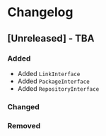 # Changelog

## [Unreleased] - TBA
### Added
- Added `LinkInterface`
- Added `PackageInterface`
- Added `RepositoryInterface`
### Changed
### Removed
